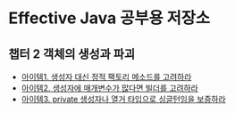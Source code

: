 # Effective Java 공부용 저장소

## 챕터 2 객체의 생성과 파괴

- [아이템1. 생성자 대신 정적 팩토리 메소드를 고려하라](/documents/item1.md)
- [아이템2. 생성자에 매개변수가 많다면 빌더를 고려하라](/documents/item2.md)
- [아이템3. private 생성자나 열거 타입으로 싱글턴임을 보증하라](/documents/item3.md)